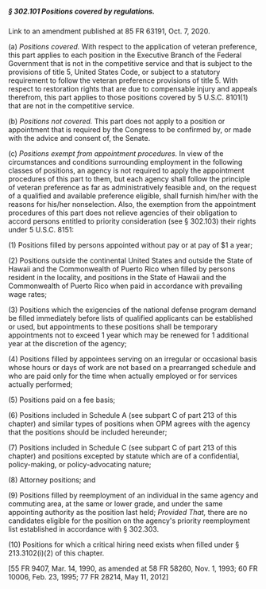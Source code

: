 ##### § 302.101 Positions covered by regulations. #####

Link to an amendment published at 85 FR 63191, Oct. 7, 2020.

(a) *Positions covered.* With respect to the application of veteran preference, this part applies to each position in the Executive Branch of the Federal Government that is not in the competitive service and that is subject to the provisions of title 5, United States Code, or subject to a statutory requirement to follow the veteran preference provisions of title 5. With respect to restoration rights that are due to compensable injury and appeals therefrom, this part applies to those positions covered by 5 U.S.C. 8101(1) that are not in the competitive service.

(b) *Positions not covered.* This part does not apply to a position or appointment that is required by the Congress to be confirmed by, or made with the advice and consent of, the Senate.

(c) *Positions exempt from appointment procedures.* In view of the circumstances and conditions surrounding employment in the following classes of positions, an agency is not required to apply the appointment procedures of this part to them, but each agency shall follow the principle of veteran preference as far as administratively feasible and, on the request of a qualified and available preference eligible, shall furnish him/her with the reasons for his/her nonselection. Also, the exemption from the appointment procedures of this part does not relieve agencies of their obligation to accord persons entitled to priority consideration (see § 302.103) their rights under 5 U.S.C. 8151:

(1) Positions filled by persons appointed without pay or at pay of $1 a year;

(2) Positions outside the continental United States and outside the State of Hawaii and the Commonwealth of Puerto Rico when filled by persons resident in the locality, and positions in the State of Hawaii and the Commonwealth of Puerto Rico when paid in accordance with prevailing wage rates;

(3) Positions which the exigencies of the national defense program demand be filled immediately before lists of qualified applicants can be established or used, but appointments to these positions shall be temporary appointments not to exceed 1 year which may be renewed for 1 additional year at the discretion of the agency;

(4) Positions filled by appointees serving on an irregular or occasional basis whose hours or days of work are not based on a prearranged schedule and who are paid only for the time when actually employed or for services actually performed;

(5) Positions paid on a fee basis;

(6) Positions included in Schedule A (see subpart C of part 213 of this chapter) and similar types of positions when OPM agrees with the agency that the positions should be included hereunder;

(7) Positions included in Schedule C (see subpart C of part 213 of this chapter) and positions excepted by statute which are of a confidential, policy-making, or policy-advocating nature;

(8) Attorney positions; and

(9) Positions filled by reemployment of an individual in the same agency and commuting area, at the same or lower grade, and under the same appointing authority as the position last held; *Provided That,* there are no candidates eligible for the position on the agency's priority reemployment list established in accordance with § 302.303.

(10) Positions for which a critical hiring need exists when filled under § 213.3102(i)(2) of this chapter.

[55 FR 9407, Mar. 14, 1990, as amended at 58 FR 58260, Nov. 1, 1993; 60 FR 10006, Feb. 23, 1995; 77 FR 28214, May 11, 2012]